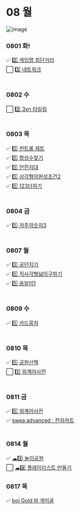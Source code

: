 # 08 월
![image](https://github.com/8x15yz/Algorithm-Solutions/assets/87743473/dd0ddf08-b336-456d-a49a-b9231c0cdadb)


### 0801 화!
✅ [2️⃣ 게임맵 최단거리](게임맵최단거리.py) <br>
⬜ [3️⃣ 네트워크](네트워크.py) <br>
<br>
### 0802 수
⬜ [3️⃣ 3xn 타일링](3xn타일링.py) <br>
<br>
### 0803 목
✅ [1️⃣ 컨트롤 제트](컨트롤제트.py) <br>
✅ [1️⃣ 합성수찾기](합성수찾기.py) <br>
✅ [1️⃣ 안전지대](안전지대.py) <br>
✅ [1️⃣ 삼각형의완성조건2](삼각형의완성조건2.py) <br>
✅ [1️⃣ 123더하기](123더하기.py) <br>
<br>
### 0804 금
✅ [1️⃣ 저주의숫자3](저주의숫자3.py) <br>
<br>
### 0807 월
✅ [1️⃣ 공던지기](공던지기.py) <br>
✅ [1️⃣ 직사각형넓이구하기](직사각형넓이구하기.py) <br>
✅ [1️⃣ 옹알이1](옹알이1.py) <br>
<br>
### 0809 수
✅ [1️⃣ 카드뭉치](카드뭉치.py) <br>
<br>
### 0810 목
✅ [1️⃣ 공원산책](공원산책.py) <br>
⬜ [1️⃣ 외계어사전](외계어사전.py) <br>
<br>
### 0811 금
✅ [1️⃣ 외계어사전](외계어사전.py) <br>
✅ [swea advanced : 전자카트](swea5189.py) <br>
<br>
### 0814 월
✅ [☁3️⃣ 놀이공원](goorm88520.py) <br>
⬜ [☁4️⃣ 플레이리스트 만들기](goorm152122.py) <br>

### 0817 목
✅ [boj Gold III 개미굴](boj14725.py) <br>


